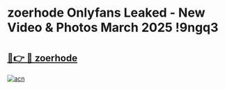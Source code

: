 # zoerhode Onlyfans Leaked - New Video & Photos March 2025 !9ngq3

# <h2><a href="https://csymx9.iuczelnia.edu.pl?title=zoerhode&ref=9ngq3">🔗👉 🔴 zoerhode</a></h2>

[![acn](https://github.com/user-attachments/assets/0f9c940e-d8b0-45ae-aac7-cd30a18b3e1c)](https://csymx9.iuczelnia.edu.pl?title=zoerhode&ref=9ngq3)

